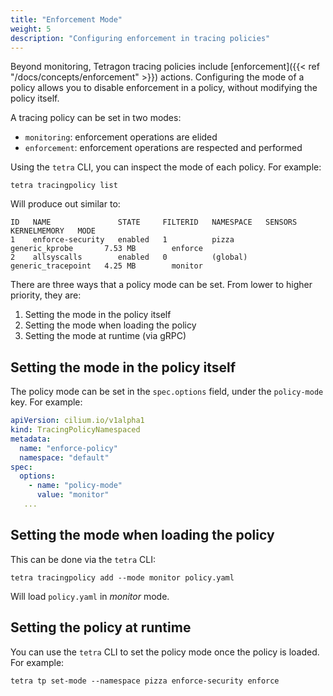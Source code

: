 ```yaml
---
title: "Enforcement Mode"
weight: 5
description: "Configuring enforcement in tracing policies"
---
```


Beyond monitoring, Tetragon tracing policies include [enforcement]({{< ref "/docs/concepts/enforcement" >}}) actions.
Configuring the mode of a policy allows you to disable enforcement in a policy, without modifying
the policy itself.

A tracing policy can be set in two modes:
 - `monitoring`: enforcement operations are elided
 - `enforcement`: enforcement operations are respected and performed

Using the `tetra` CLI, you can inspect the mode of each policy.
For example:

```shell
tetra tracingpolicy list
```

Will produce out similar to:
```
ID   NAME               STATE     FILTERID   NAMESPACE   SENSORS              KERNELMEMORY   MODE
1    enforce-security   enabled   1          pizza       generic_kprobe       7.53 MB        enforce
2    allsyscalls        enabled   0          (global)    generic_tracepoint   4.25 MB        monitor
```

There are three ways that a policy mode can be set. From lower to higher priority, they are:

1. Setting the mode in the policy itself
2. Setting the mode when loading the policy
3. Setting the mode at runtime (via gRPC)

## Setting the mode in the policy itself

The policy mode can be set in the `spec.options` field, under the `policy-mode` key.
For example:

```yaml
apiVersion: cilium.io/v1alpha1
kind: TracingPolicyNamespaced
metadata:
  name: "enforce-policy"
  namespace: "default"
spec:
  options:
    - name: "policy-mode"
      value: "monitor"
   ...
```

## Setting the mode when loading the policy

This can be done via the `tetra` CLI:

```shell
tetra tracingpolicy add --mode monitor policy.yaml
```

Will load `policy.yaml` in _monitor_ mode.

## Setting the policy at runtime

You can use the `tetra` CLI to set the policy mode once the policy is loaded.
For example:

```shell
tetra tp set-mode --namespace pizza enforce-security enforce
```
